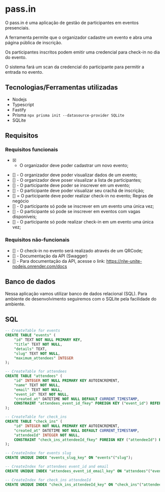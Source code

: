 # pass.in
O pass.in é uma aplicação de gestão de participantes em eventos presenciais.

A ferramenta permite que o organizador cadastre um evento e abra uma página pública de inscrição.

Os participantes inscritos podem emitir uma credencial para check-in no dia do evento.

O sistema fará um scan da credencial do participante para permitir a entrada no evento.

## Tecnologias/Ferramentas utilizadas
- Nodejs
- Typescript
- Fastify
- Prisma
  `npx prisma init --datasource-provider SQLite`
- SQLite

## Requisitos
### Requisitos funcionais
 - [x] - O organizador deve poder cadastrar um novo evento;
 - [] - O organizador deve poder visualizar dados de um evento;
 - [] - O organizador deve poser visualizar a lista de participantes;
 - [] - O participante deve poder se inscrever em um evento;
 - [] - O participante deve poder visualizar seu crachá de inscrição;
 - [] = O participante deve poder realizar check-in no evento;
Regras de negócio
 - [] - O participante só pode se inscrever em um evento uma única vez;
 - [] - O participante só pode se inscrever em eventos com vagas disponíveis;
 - [] - O participante só pode realizar check-in em um evento uma única vez;

### Requisitos não-funcionais
 - [] - O check-in no evento será realizado através de um QRCode;
 - [] - Documentação da API (Swagger)
 - [] - Para documentação da API, acesse o link: https://nlw-unite-nodejs.onrender.com/docs

## Banco de dados
Nessa aplicação vamos utilizar banco de dados relacional (SQL). Para ambiente de desenvolvimento seguiremos com o SQLite pela facilidade do ambiente.

## SQL
```sql
-- CreateTable for events
CREATE TABLE "events" (
    "id" TEXT NOT NULL PRIMARY KEY,
    "title" TEXT NOT NULL,
    "details" TEXT,
    "slug" TEXT NOT NULL,
    "maximum_attendees" INTEGER
);

-- CreateTable for attendees
CREATE TABLE "attendees" (
    "id" INTEGER NOT NULL PRIMARY KEY AUTOINCREMENT,
    "name" TEXT NOT NULL,
    "email" TEXT NOT NULL,
    "event_id" TEXT NOT NULL,
    "created_at" DATETIME NOT NULL DEFAULT CURRENT_TIMESTAMP,
    CONSTRAINT "attendees_event_id_fkey" FOREIGN KEY ("event_id") REFERENCES "events" ("id") ON DELETE RESTRICT ON UPDATE CASCADE
);

-- CreateTable for check_ins
CREATE TABLE "check_ins" (
    "id" INTEGER NOT NULL PRIMARY KEY AUTOINCREMENT,
    "created_at" DATETIME NOT NULL DEFAULT CURRENT_TIMESTAMP,
    "attendeeId" INTEGER NOT NULL,
    CONSTRAINT "check_ins_attendeeId_fkey" FOREIGN KEY ("attendeeId") REFERENCES "attendees" ("id") ON DELETE RESTRICT ON UPDATE CASCADE
);

-- CreateIndex for events slug
CREATE UNIQUE INDEX "events_slug_key" ON "events"("slug");

-- CreateIndex for attendees event_id and email
CREATE UNIQUE INDEX "attendees_event_id_email_key" ON "attendees"("event_id", "email");

-- CreateIndex for check_ins attendeeId
CREATE UNIQUE INDEX "check_ins_attendeeId_key" ON "check_ins"("attendeeId");
```